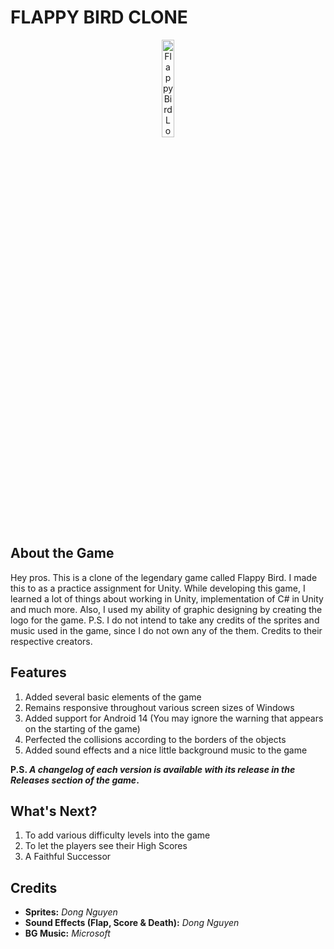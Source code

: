 <h1>FLAPPY BIRD CLONE</h1>

<div align="center">
<img src = "https://i.postimg.cc/3xBgttpc/flappy-Bird.png"
	alt = "Flappy Bird Logo"
	width = 20% />
</div>

<h2>About the Game</h2>
<p>
	Hey pros. This is a clone of the legendary game called Flappy Bird. I made this to as a practice assignment for Unity. While developing this game, I learned a lot of things about working in Unity, implementation of C# in Unity and much more. Also, I used my ability of graphic designing by creating the logo for the game.
	P.S. I do not intend to take any credits of the sprites and music used in the game, since I do not own any of the them. Credits to their respective creators.
</p>

<h2>Features</h2>
<p>
	<ol>
		<li>Added several basic elements of the game</li>
		<li>Remains responsive throughout various screen sizes of Windows</li>
		<li>Added support for Android 14 (You may ignore the warning that appears on the starting of the game)</li>
		<li>Perfected the collisions according to the borders of the objects</li>
		<li>Added sound effects and a nice little background music to the game</li>
	</ol>
</p>

<p>
	<b>P.S. <i>A changelog of each version is available with its release in the Releases section of the game</i>.</b>
</p>

<h2>What's Next?</h2>
<p>
	<ol>
		<li>To add various difficulty levels into the game</li>
		<li>To let the players see their High Scores</li>
		<li>A Faithful Successor</li>
	</ol>
</p>

<h2>Credits</h2>
<p>
	<ul>
		<li><b>Sprites:</b> <i>Dong Nguyen</i></li>
		<li><b>Sound Effects (Flap, Score & Death):</b> <i>Dong Nguyen</i></li>
		<li><b>BG Music:</b> <i>Microsoft</i></li>
	</ul>
</p>

<br/>
